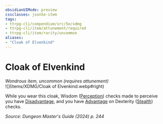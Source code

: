 ```yaml
---
obsidianUIMode: preview
cssclasses: json5e-item
tags:
- ttrpg-cli/compendium/src/5e/xdmg
- ttrpg-cli/item/attunement/required
- ttrpg-cli/item/rarity/uncommon
aliases: 
- "Cloak of Elvenkind"
---
```

# Cloak of Elvenkind
*Wondrous item, uncommon (requires attunement)*  
![](items/XDMG/Cloak of Elvenkind.webp#right)  


While you wear this cloak, Wisdom ([Perception](skills.md#Perception)) checks made to perceive you have [Disadvantage](disadvantage-xphb.md), and you have [Advantage](advantage-xphb.md) on Dexterity ([Stealth](skills.md#Stealth)) checks.

*Source: Dungeon Master's Guide (2024) p. 244*